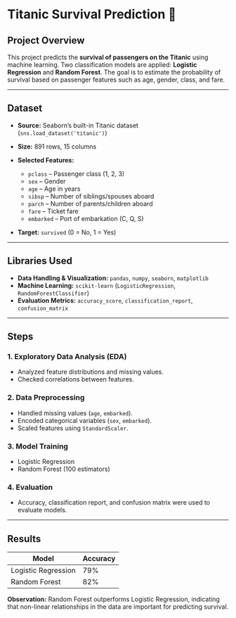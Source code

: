 # Titanic Survival Prediction 🚢

## Project Overview

This project predicts the **survival of passengers on the Titanic** using machine learning. Two classification models are applied: **Logistic Regression** and **Random Forest**. The goal is to estimate the probability of survival based on passenger features such as age, gender, class, and fare.

---

## Dataset

* **Source:** Seaborn’s built-in Titanic dataset (`sns.load_dataset('titanic')`)
* **Size:** 891 rows, 15 columns
* **Selected Features:**

  * `pclass` – Passenger class (1, 2, 3)
  * `sex` – Gender
  * `age` – Age in years
  * `sibsp` – Number of siblings/spouses aboard
  * `parch` – Number of parents/children aboard
  * `fare` – Ticket fare
  * `embarked` – Port of embarkation (C, Q, S)
* **Target:** `survived` (0 = No, 1 = Yes)

---

## Libraries Used

* **Data Handling & Visualization:** `pandas`, `numpy`, `seaborn`, `matplotlib`
* **Machine Learning:** `scikit-learn` (`LogisticRegression`, `RandomForestClassifier`)
* **Evaluation Metrics:** `accuracy_score`, `classification_report`, `confusion_matrix`

---

## Steps

### 1. Exploratory Data Analysis (EDA)

* Analyzed feature distributions and missing values.
* Checked correlations between features.

### 2. Data Preprocessing

* Handled missing values (`age`, `embarked`).
* Encoded categorical variables (`sex`, `embarked`).
* Scaled features using `StandardScaler`.

### 3. Model Training

* Logistic Regression
* Random Forest (100 estimators)

### 4. Evaluation

* Accuracy, classification report, and confusion matrix were used to evaluate models.

---

## Results

| Model               | Accuracy |
| ------------------- | -------- |
| Logistic Regression | 79%      |
| Random Forest       | 82%      |

**Observation:**
Random Forest outperforms Logistic Regression, indicating that non-linear relationships in the data are important for predicting survival.
